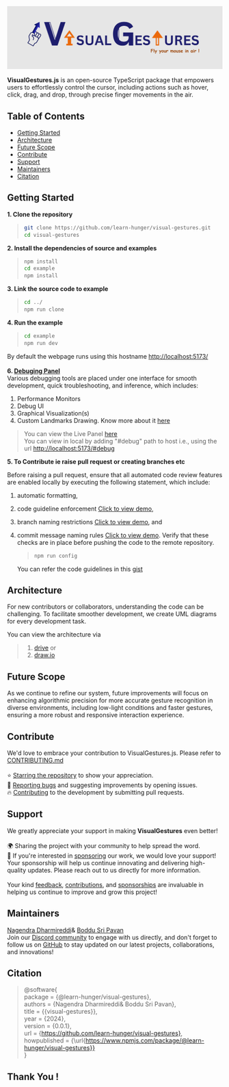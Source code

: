 ![plot](./src/assets/Banner.png)

<b>VisualGestures.js</b> is an open-source TypeScript package that empowers users to effortlessly control the cursor, including actions such as hover, click, drag, and drop, through precise finger movements in the air. <br>

## Table of Contents

- [Getting Started](#getting-started)
- [Architecture](#architecture)
- [Future Scope](#future-scope)
- [Contribute](#contribute)
- [Support](#support)
- [Maintainers](#maintainers)
- [Citation](#citation)

## Getting Started

**1. Clone the repository**

> ```bash
> git clone https://github.com/learn-hunger/visual-gestures.git
> cd visual-gestures
> ```

**2. Install the dependencies of source and examples**

> ```bash
> npm install
> cd example
> npm install
> ```

**3. Link the source code to example**

> ```bash
> cd ../
> npm run clone
> ```

**4. Run the example**

> ```bash
> cd example
> npm run dev
> ```

By default the webpage runs using this hostname [http://localhost:5173/](http://localhost:5173/)<br/><br/>
**6. [Debuging Panel](https://drive.google.com/file/d/1MmnZ9IVeZ5S004y1gVhQKTHF6z-mhCuw/view?usp=drive_link)**<br/>
Various debugging tools are placed under one interface for smooth development, quick troubleshooting, and inference, which includes:

1. Performance Monitors
2. Debug UI
3. Graphical Visualization(s)
4. Custom Landmarks Drawing. Know more about it [here](https://www.npmjs.com/package/@learn-hunger/visualise-data-kit)

> You can view the Live Panel [here](https://visual-gestures.vercel.app/#debug)<br/>
> You can view in local by adding "#debug" path to host i.e., using the url [http://localhost:5173/#debug](http://localhost:5173/#debug) <br/>

**5. To Contribute ie raise pull request or creating branches etc** <br/>

Before raising a pull request, ensure that all automated code review features are enabled locally by executing the following statement, which include:

1. automatic formatting,
2. code guideline enforcement [Click to view demo](https://drive.google.com/file/d/1SHbX5pwxlU7bOCKYaKQsChBro3_TENQv/view?usp=drive_link),
3. branch naming restrictions [Click to view demo](https://drive.google.com/file/d/1BI_LNioRfmd7dGk1F4kAY5B51OsoEo68/view?usp=drive_link), and
4. commit message naming rules [Click to view demo](https://drive.google.com/file/d/1BI_LNioRfmd7dGk1F4kAY5B51OsoEo68/view?usp=drive_link).
   Verify that these checks are in place before pushing the code to the remote repository.

   > ```bash
   > npm run config
   > ```

   You can refer the code guidelines in this [gist](https://gist.github.com/pvscreations/326dca1b7f4665c831234dc0e60713e8)<br/>

## Architecture

For new contributors or collaborators, understanding the code can be challenging. To facilitate smoother development, we create UML diagrams for every development task.

You can view the architecture via

> 1. [drive](https://drive.google.com/file/d/10X_ZtTe-baZZelIYLQuHwS-8FZwOnWE2/view?usp=sharing) or
> 2. [draw.io](https://app.diagrams.net/#G10X_ZtTe-baZZelIYLQuHwS-8FZwOnWE2#%7B%22pageId%22%3A%22c4acf3e9-155e-7222-9cf6-157b1a14988f%22%7D)

## Future Scope

As we continue to refine our system, future improvements will focus on enhancing algorithmic precision for more accurate gesture recognition in diverse environments, including low-light conditions and faster gestures, ensuring a more robust and responsive interaction experience.

## Contribute

We'd love to embrace your contribution to VisualGestures.js. Please refer to <a href="https://github.com/learn-hunger/visual-gesture-events/blob/main/CONTRIBUTING.md">CONTRIBUTING.md</a>
<br><br>
⭐ [Starring the repository](https://github.com/learn-hunger/visual-gesture-events) to show your appreciation. <br>
🐛 [Reporting bugs](https://github.com/learn-hunger/visual-gesture-events/issues) and suggesting improvements by opening issues. <br>
🔥 [Contributing](https://github.com/learn-hunger/visual-gesture-events/blob/main/CONTRIBUTING.md) to the development by submitting pull requests. <br>

## Support

We greatly appreciate your support in making <b>VisualGestures</b> even better!
<br> <br>
🌍 Sharing the project with your community to help spread the word. <br>
💼 If you're interested in [sponsoring](https://github.com/sponsors/learn-hunger) our work, we would love your support! Your sponsorship will help us continue innovating and delivering high-quality updates. Please reach out to us directly for more information. <br><br>
Your kind [feedback](https://github.com/learn-hunger/visual-gesture-events/issues), [contributions](https://github.com/learn-hunger/visual-gesture-events/blob/main/CONTRIBUTING.md), and [sponsorships](https://github.com/sponsors/learn-hunger) are invaluable in helping us continue to improve and grow this project!

## Maintainers

<a href="https://www.linkedin.com/in/nagendra-dharmireddi-27a4651b1/">Nagendra Dharmireddi</a>& <a href= "https://www.linkedin.com/in/boddusripavan/"> Boddu Sri Pavan </a> <br>
Join our [Discord community](https://discord.gg/czWwQjBW) to engage with us directly, and don't forget to follow us on [GitHub](https://github.com/learn-hunger) to stay updated on our latest projects, collaborations, and innovations!

## Citation

> @software{ <br/>
> package = {@learn-hunger/visual-gestures}, <br/>
> authors = {Nagendra Dharmireddi& Boddu Sri Pavan}, <br/>
> title = {{visual-gestures}}, <br/>
> year = {2024}, <br/>
> version = {0.0.1}, <br/>
> url = {https://github.com/learn-hunger/visual-gestures}, <br/>
> howpublished = {\url{https://www.npmjs.com/package/@learn-hunger/visual-gestures}} <br/>
> }

## Thank You !
